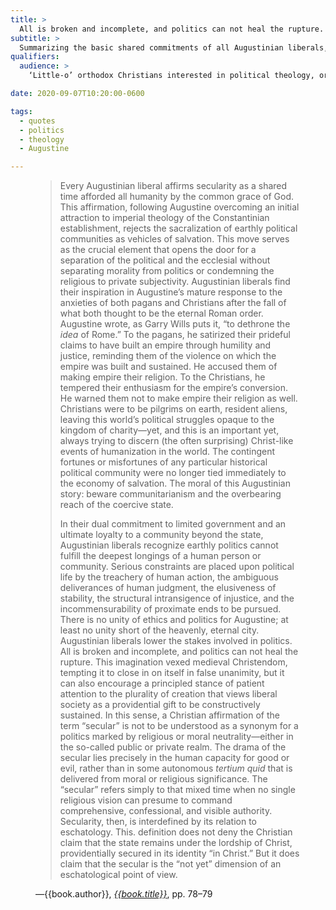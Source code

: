 ```yaml
---
title: >
  All is broken and incomplete, and politics can not heal the rupture.
subtitle: >
  Summarizing the basic shared commitments of all Augustinian liberals, whatever their many other differences
qualifiers:
  audience: >
    ‘Little-o’ orthodox Christians interested in political theology, or others curious about what a healthier (because more robustly!) Christian political theology might look like.

date: 2020-09-07T10:20:00-0600

tags:
  - quotes
  - politics
  - theology
  - Augustine

---
```


<figure class="quotation">

> Every Augustinian liberal affirms secularity as a shared time afforded all humanity by the common grace of God. This affirmation, following Augustine overcoming an initial attraction to imperial theology of the Constantinian establishment, rejects the sacralization of earthly political communities as vehicles of salvation. This move serves as the crucial element that opens the door for a separation of the political and the ecclesial without separating morality from politics or condemning the religious to private subjectivity. Augustinian liberals find their inspiration in Augustine’s mature response to the anxieties of both pagans and Christians after the fall of what both thought to be the eternal Roman order. Augustine wrote, as Garry Wills puts it, “to dethrone the *idea* of Rome.” To the pagans, he satirized their prideful claims to have built an empire through humility and justice, reminding them of the violence on which the empire was built and sustained. He accused them of making empire their religion. To the Christians, he tempered their enthusiasm for the empire’s conversion. He warned them not to make empire their religion as well. Christians were to be pilgrims on earth, resident aliens, leaving this world’s political struggles opaque to the kingdom of charity—yet, and this is an important yet, always trying to discern (the often surprising) Christ-like events of humanization in the world. The contingent fortunes or misfortunes of any particular historical political community were no longer tied immediately to the economy of salvation. The moral of this Augustinian story: beware communitarianism and the overbearing reach of the coercive state.
> 
> In their dual commitment to limited government and an ultimate loyalty to a community beyond the state, Augustinian liberals recognize earthly politics cannot fulfill the deepest longings of a human person or community. Serious constraints are placed upon political life by the treachery of human action, the ambiguous deliverances of human judgment, the elusiveness of stability, the structural intransigence of injustice, and the incommensurability of proximate ends to be pursued. There is no unity of ethics and politics for Augustine; at least no unity short of the heavenly, eternal city. Augustinian liberals lower the stakes involved in politics. All is broken and incomplete, and politics can not heal the rupture. This imagination vexed medieval Christendom, tempting it to close in on itself in false unanimity, but it can also encourage a principled stance of patient attention to the plurality of creation that views liberal society as a providential gift to be constructively sustained. In this sense, a Christian affirmation of the term “secular” is not to be understood as a synonym for a politics marked by religious or moral neutrality—either in the so-called public or private realm.  The drama of the secular lies precisely in the human capacity for good or evil, rather than in some autonomous _tertium quid_ that is delivered from moral or religious significance. The “secular” refers simply to that mixed time when no single religious vision can presume to command comprehensive, confessional, and visible authority. Secularity, then, is interdefined by its relation to eschatology. This. definition does not deny the Christian claim that the state remains under the lordship of Christ, providentially secured in its identity “in Christ.” But it does claim that the secular is the “not yet” dimension of an eschatological point of view.

<figcaption>—{{book.author}}, <a href='{{book.link}}'><cite>{{book.title}}</cite></a>, pp. 78–79</figcaption>

</figure>
